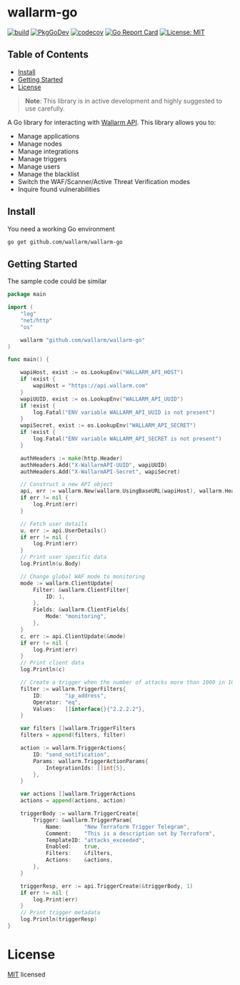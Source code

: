 # wallarm-go

[![build](https://github.com/wallarm/wallarm-go/workflows/Go/badge.svg)](https://github.com/wallarm/wallarm-go/actions?query=workflow%3AGo)
[![PkgGoDev](https://pkg.go.dev/badge/github.com/wallarm/wallarm-go)](https://pkg.go.dev/github.com/wallarm/wallarm-go)
[![codecov](https://codecov.io/gh/wallarm/wallarm-go/branch/master/graph/badge.svg)](https://codecov.io/gh/wallarm/wallarm-go)
[![Go Report Card](https://goreportcard.com/badge/github.com/wallarm/wallarm-go?style=flat-square)](https://goreportcard.com/report/github.com/wallarm/wallarm-go)
[![License: MIT](https://img.shields.io/badge/License-MIT-yellow.svg)](https://github.com/wallarm/wallarm-go/blob/master/LICENSE)

## Table of Contents
- [Install](#install)
- [Getting Started](#getting-started)
- [License](#license)

> **Note**: This library is in active development and highly suggested to use carefully.

A Go library for interacting with
[Wallarm API](https://apiconsole.eu1.wallarm.com). This library allows you to:

* Manage applications
* Manage nodes
* Manage integrations
* Manage triggers
* Manage users
* Manage the blacklist
* Switch the WAF/Scanner/Active Threat Verification modes
* Inquire found vulnerabilities

## Install

You need a working Go environment

```sh
go get github.com/wallarm/wallarm-go
```

## Getting Started

The sample code could be similar 

```go
package main

import (
	"log"
	"net/http"
	"os"

	wallarm "github.com/wallarm/wallarm-go"
)

func main() {

	wapiHost, exist := os.LookupEnv("WALLARM_API_HOST")
	if !exist {
		wapiHost = "https://api.wallarm.com"
	}
	wapiUUID, exist := os.LookupEnv("WALLARM_API_UUID")
	if !exist {
		log.Fatal("ENV variable WALLARM_API_UUID is not present")
	}
	wapiSecret, exist := os.LookupEnv("WALLARM_API_SECRET")
	if !exist {
		log.Fatal("ENV variable WALLARM_API_SECRET is not present")
	}

	authHeaders := make(http.Header)
	authHeaders.Add("X-WallarmAPI-UUID", wapiUUID)
	authHeaders.Add("X-WallarmAPI-Secret", wapiSecret)

	// Construct a new API object
	api, err := wallarm.New(wallarm.UsingBaseURL(wapiHost), wallarm.Headers(authHeaders))
	if err != nil {
		log.Print(err)
	}

	// Fetch user details
	u, err := api.UserDetails()
	if err != nil {
		log.Print(err)
	}
	// Print user specific data
	log.Println(u.Body)

	// Change global WAF mode to monitoring
	mode := wallarm.ClientUpdate{
		Filter: &wallarm.ClientFilter{
			ID: 1,
		},
		Fields: &wallarm.ClientFields{
			Mode: "monitoring",
		},
	}
	c, err := api.ClientUpdate(&mode)
	if err != nil {
		log.Print(err)
	}
	// Print client data
	log.Println(c)

	// Create a trigger when the number of attacks more than 1000 in 10 minutes
	filter := wallarm.TriggerFilters{
		ID:       "ip_address",
		Operator: "eq",
		Values:   []interface{}{"2.2.2.2"},
	}

	var filters []wallarm.TriggerFilters
	filters = append(filters, filter)

	action := wallarm.TriggerActions{
		ID: "send_notification",
		Params: wallarm.TriggerActionParams{
			IntegrationIds: []int{5},
		},
	}

	var actions []wallarm.TriggerActions
	actions = append(actions, action)

	triggerBody := wallarm.TriggerCreate{
		Trigger: &wallarm.TriggerParam{
			Name:       "New Terraform Trigger Telegram",
			Comment:    "This is a description set by Terraform",
			TemplateID: "attacks_exceeded",
			Enabled:    true,
			Filters:    &filters,
			Actions:    &actions,
		},
	}

	triggerResp, err := api.TriggerCreate(&triggerBody, 1)
	if err != nil {
		log.Print(err)
	}
	// Print trigger metadata
	log.Println(triggerResp)
}
```

# License

[MIT](LICENSE) licensed
